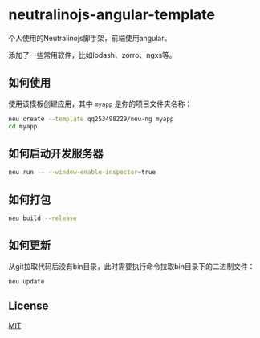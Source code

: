 # neutralinojs-angular-template

个人使用的Neutralinojs脚手架，前端使用angular。

添加了一些常用软件，比如lodash、zorro、ngxs等。

## 如何使用

使用该模板创建应用，其中 `myapp` 是你的项目文件夹名称：

```bash
neu create --template qq253498229/neu-ng myapp
cd myapp
```

## 如何启动开发服务器

```bash
neu run -- --window-enable-inspector=true
```

## 如何打包

```bash
neu build --release
```

## 如何更新

从git拉取代码后没有bin目录，此时需要执行命令拉取bin目录下的二进制文件：

```shell
neu update
```

## License

[MIT](LICENSE)
